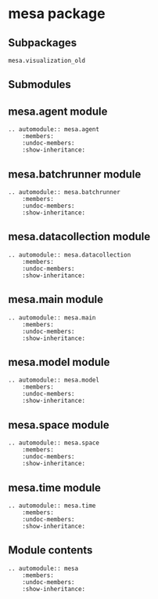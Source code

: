 # mesa package

## Subpackages

```{toctree}
mesa.visualization_old
```

## Submodules

## mesa.agent module

```{eval-rst}
.. automodule:: mesa.agent
    :members:
    :undoc-members:
    :show-inheritance:
```

## mesa.batchrunner module

```{eval-rst}
.. automodule:: mesa.batchrunner
    :members:
    :undoc-members:
    :show-inheritance:
```

## mesa.datacollection module

```{eval-rst}
.. automodule:: mesa.datacollection
    :members:
    :undoc-members:
    :show-inheritance:
```

## mesa.main module

```{eval-rst}
.. automodule:: mesa.main
    :members:
    :undoc-members:
    :show-inheritance:
```

## mesa.model module

```{eval-rst}
.. automodule:: mesa.model
    :members:
    :undoc-members:
    :show-inheritance:
```

## mesa.space module

```{eval-rst}
.. automodule:: mesa.space
    :members:
    :undoc-members:
    :show-inheritance:
```

## mesa.time module

```{eval-rst}
.. automodule:: mesa.time
    :members:
    :undoc-members:
    :show-inheritance:

```

## Module contents

```{eval-rst}
.. automodule:: mesa
    :members:
    :undoc-members:
    :show-inheritance:
```
